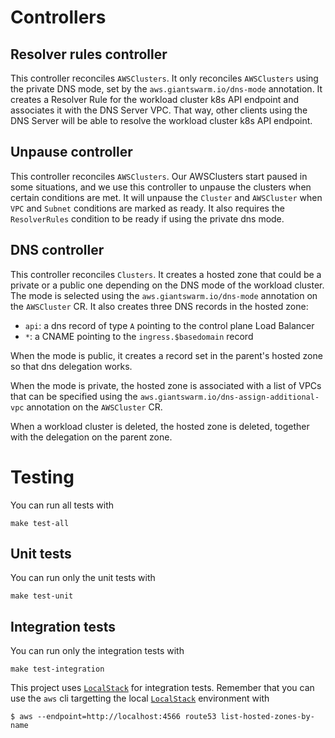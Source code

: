 # Controllers



## Resolver rules controller

This controller reconciles `AWSClusters`. It only reconciles `AWSClusters` using the private DNS mode, set by the `aws.giantswarm.io/dns-mode` annotation.
It creates a Resolver Rule for the workload cluster k8s API endpoint and associates it with the DNS Server VPC.
That way, other clients using the DNS Server will be able to resolve the workload cluster k8s API endpoint.

## Unpause controller

This controller reconciles `AWSClusters`. Our AWSClusters start paused in some situations, and we use this controller to unpause the clusters when certain conditions are met.
It will unpause the `Cluster` and `AWSCluster` when `VPC` and `Subnet` conditions are marked as ready.
It also requires the `ResolverRules` condition to be ready if using the private dns mode.

## DNS controller

This controller reconciles `Clusters`. It creates a hosted zone that could be a private or a public one depending on the DNS mode of the workload cluster.
The mode is selected using the `aws.giantswarm.io/dns-mode` annotation on the `AWSCluster` CR. It also creates three DNS records in the hosted zone:

- `api`: a dns record of type `A` pointing to the control plane Load Balancer
- `*`: a CNAME pointing to the `ingress.$basedomain` record

When the mode is public, it creates a record set in the parent's hosted zone so that dns delegation works.

When the mode is private, the hosted zone is associated with a list of VPCs that can be specified using the `aws.giantswarm.io/dns-assign-additional-vpc` annotation
on the `AWSCluster` CR.

When a workload cluster is deleted, the hosted zone is deleted, together with the delegation on the parent zone.

# Testing

You can run all tests with

```
make test-all
```

## Unit tests

You can run only the unit tests with

```
make test-unit
```

## Integration tests

You can run only the integration tests with

```
make test-integration
```

This project uses [`LocalStack`](https://github.com/localstack/localstack) for integration tests. Remember that you can use the `aws` cli targetting the local [`LocalStack`](https://github.com/localstack/localstack) environment with
```
$ aws --endpoint=http://localhost:4566 route53 list-hosted-zones-by-name
```
